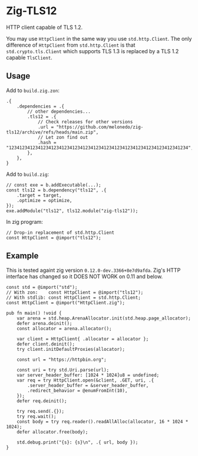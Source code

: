 # Zig-TLS12

HTTP client capable of TLS 1.2.

You may use `HttpClient` in the same way you use `std.http.Client`.
The only difference of `HttpClient` from `std.http.Client` is that `std.crypto.tls.Client` which supports TLS 1.3 is replaced by a TLS 1.2 capable `TlsClient`.

## Usage

Add to `build.zig.zon`:
```zig
.{
    .dependencies = .{
        // other dependencies...
        .tls12 = .{
            // Check releases for other versions
            .url = "https://github.com/melonedo/zig-tls12/archive/refs/heads/main.zip",
            // Let zon find out
            .hash = "12341234123412341234123412341234123412341234123412341234123412341234",
        },
    },
}
```

Add to `build.zig`:
```zig
// const exe = b.addExecutable(...);
const tls12 = b.dependency("tls12", .{
    .target = target,
    .optimize = optimize,
});
exe.addModule("tls12", tls12.module("zig-tls12"));
```

In zig program:
```zig
// Drop-in replacement of std.http.Client
const HttpClient = @import("tls12");
```

## Example

This is tested againt zig version `0.12.0-dev.3366+8e7d9afda`. Zig's HTTP interface has changed so it DOES NOT WORK on 0.11 and below.

```zig
const std = @import("std");
// With zon:    const HttpClient = @import("tls12");
// With stdlib: const HttpClient = std.http.Client;
const HttpClient = @import("HttpClient.zig");

pub fn main() !void {
    var arena = std.heap.ArenaAllocator.init(std.heap.page_allocator);
    defer arena.deinit();
    const allocator = arena.allocator();

    var client = HttpClient{ .allocator = allocator };
    defer client.deinit();
    try client.initDefaultProxies(allocator);

    const url = "https://httpbin.org";

    const uri = try std.Uri.parse(url);
    var server_header_buffer: [1024 * 1024]u8 = undefined;
    var req = try HttpClient.open(&client, .GET, uri, .{
        .server_header_buffer = &server_header_buffer,
        .redirect_behavior = @enumFromInt(10),
    });
    defer req.deinit();

    try req.send(.{});
    try req.wait();
    const body = try req.reader().readAllAlloc(allocator, 16 * 1024 * 1024);
    defer allocator.free(body);

    std.debug.print("{s}: {s}\n", .{ url, body });
}
```
